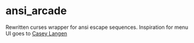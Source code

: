 # ansi_arcade
Rewritten curses wrapper for ansi escape sequences. Inspiration for menu UI goes to [Casey Langen](https://github.com/clangen)
